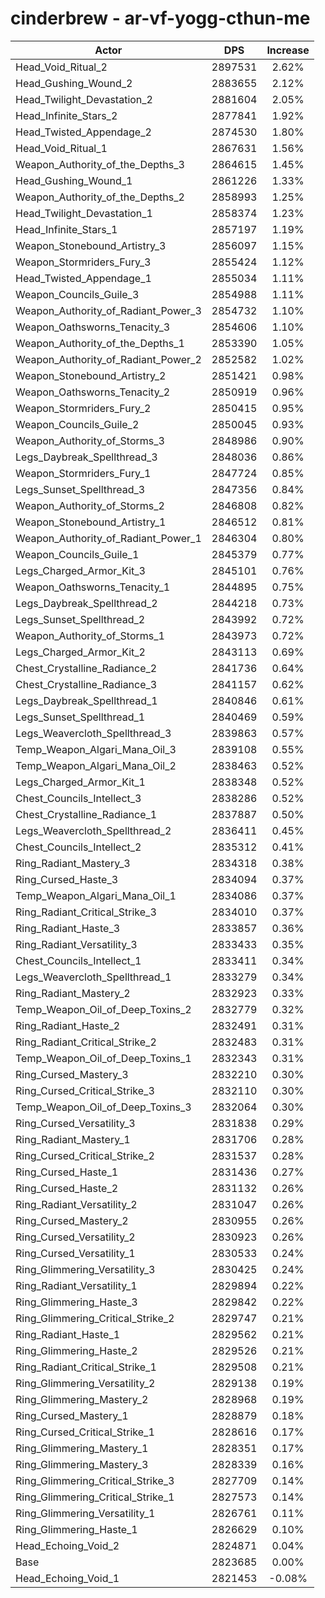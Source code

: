 # cinderbrew - ar-vf-yogg-cthun-me
| Actor | DPS | Increase |
|---|:---:|:---:|
|Head_Void_Ritual_2|2897531|2.62%|
|Head_Gushing_Wound_2|2883655|2.12%|
|Head_Twilight_Devastation_2|2881604|2.05%|
|Head_Infinite_Stars_2|2877841|1.92%|
|Head_Twisted_Appendage_2|2874530|1.80%|
|Head_Void_Ritual_1|2867631|1.56%|
|Weapon_Authority_of_the_Depths_3|2864615|1.45%|
|Head_Gushing_Wound_1|2861226|1.33%|
|Weapon_Authority_of_the_Depths_2|2858993|1.25%|
|Head_Twilight_Devastation_1|2858374|1.23%|
|Head_Infinite_Stars_1|2857197|1.19%|
|Weapon_Stonebound_Artistry_3|2856097|1.15%|
|Weapon_Stormriders_Fury_3|2855424|1.12%|
|Head_Twisted_Appendage_1|2855034|1.11%|
|Weapon_Councils_Guile_3|2854988|1.11%|
|Weapon_Authority_of_Radiant_Power_3|2854732|1.10%|
|Weapon_Oathsworns_Tenacity_3|2854606|1.10%|
|Weapon_Authority_of_the_Depths_1|2853390|1.05%|
|Weapon_Authority_of_Radiant_Power_2|2852582|1.02%|
|Weapon_Stonebound_Artistry_2|2851421|0.98%|
|Weapon_Oathsworns_Tenacity_2|2850919|0.96%|
|Weapon_Stormriders_Fury_2|2850415|0.95%|
|Weapon_Councils_Guile_2|2850045|0.93%|
|Weapon_Authority_of_Storms_3|2848986|0.90%|
|Legs_Daybreak_Spellthread_3|2848036|0.86%|
|Weapon_Stormriders_Fury_1|2847724|0.85%|
|Legs_Sunset_Spellthread_3|2847356|0.84%|
|Weapon_Authority_of_Storms_2|2846808|0.82%|
|Weapon_Stonebound_Artistry_1|2846512|0.81%|
|Weapon_Authority_of_Radiant_Power_1|2846304|0.80%|
|Weapon_Councils_Guile_1|2845379|0.77%|
|Legs_Charged_Armor_Kit_3|2845101|0.76%|
|Weapon_Oathsworns_Tenacity_1|2844895|0.75%|
|Legs_Daybreak_Spellthread_2|2844218|0.73%|
|Legs_Sunset_Spellthread_2|2843992|0.72%|
|Weapon_Authority_of_Storms_1|2843973|0.72%|
|Legs_Charged_Armor_Kit_2|2843113|0.69%|
|Chest_Crystalline_Radiance_2|2841736|0.64%|
|Chest_Crystalline_Radiance_3|2841157|0.62%|
|Legs_Daybreak_Spellthread_1|2840846|0.61%|
|Legs_Sunset_Spellthread_1|2840469|0.59%|
|Legs_Weavercloth_Spellthread_3|2839863|0.57%|
|Temp_Weapon_Algari_Mana_Oil_3|2839108|0.55%|
|Temp_Weapon_Algari_Mana_Oil_2|2838463|0.52%|
|Legs_Charged_Armor_Kit_1|2838348|0.52%|
|Chest_Councils_Intellect_3|2838286|0.52%|
|Chest_Crystalline_Radiance_1|2837887|0.50%|
|Legs_Weavercloth_Spellthread_2|2836411|0.45%|
|Chest_Councils_Intellect_2|2835312|0.41%|
|Ring_Radiant_Mastery_3|2834318|0.38%|
|Ring_Cursed_Haste_3|2834094|0.37%|
|Temp_Weapon_Algari_Mana_Oil_1|2834086|0.37%|
|Ring_Radiant_Critical_Strike_3|2834010|0.37%|
|Ring_Radiant_Haste_3|2833857|0.36%|
|Ring_Radiant_Versatility_3|2833433|0.35%|
|Chest_Councils_Intellect_1|2833411|0.34%|
|Legs_Weavercloth_Spellthread_1|2833279|0.34%|
|Ring_Radiant_Mastery_2|2832923|0.33%|
|Temp_Weapon_Oil_of_Deep_Toxins_2|2832779|0.32%|
|Ring_Radiant_Haste_2|2832491|0.31%|
|Ring_Radiant_Critical_Strike_2|2832483|0.31%|
|Temp_Weapon_Oil_of_Deep_Toxins_1|2832343|0.31%|
|Ring_Cursed_Mastery_3|2832210|0.30%|
|Ring_Cursed_Critical_Strike_3|2832110|0.30%|
|Temp_Weapon_Oil_of_Deep_Toxins_3|2832064|0.30%|
|Ring_Cursed_Versatility_3|2831838|0.29%|
|Ring_Radiant_Mastery_1|2831706|0.28%|
|Ring_Cursed_Critical_Strike_2|2831537|0.28%|
|Ring_Cursed_Haste_1|2831436|0.27%|
|Ring_Cursed_Haste_2|2831132|0.26%|
|Ring_Radiant_Versatility_2|2831047|0.26%|
|Ring_Cursed_Mastery_2|2830955|0.26%|
|Ring_Cursed_Versatility_2|2830923|0.26%|
|Ring_Cursed_Versatility_1|2830533|0.24%|
|Ring_Glimmering_Versatility_3|2830425|0.24%|
|Ring_Radiant_Versatility_1|2829894|0.22%|
|Ring_Glimmering_Haste_3|2829842|0.22%|
|Ring_Glimmering_Critical_Strike_2|2829747|0.21%|
|Ring_Radiant_Haste_1|2829562|0.21%|
|Ring_Glimmering_Haste_2|2829526|0.21%|
|Ring_Radiant_Critical_Strike_1|2829508|0.21%|
|Ring_Glimmering_Versatility_2|2829138|0.19%|
|Ring_Glimmering_Mastery_2|2828968|0.19%|
|Ring_Cursed_Mastery_1|2828879|0.18%|
|Ring_Cursed_Critical_Strike_1|2828616|0.17%|
|Ring_Glimmering_Mastery_1|2828351|0.17%|
|Ring_Glimmering_Mastery_3|2828339|0.16%|
|Ring_Glimmering_Critical_Strike_3|2827709|0.14%|
|Ring_Glimmering_Critical_Strike_1|2827573|0.14%|
|Ring_Glimmering_Versatility_1|2826761|0.11%|
|Ring_Glimmering_Haste_1|2826629|0.10%|
|Head_Echoing_Void_2|2824871|0.04%|
|Base|2823685|0.00%|
|Head_Echoing_Void_1|2821453|-0.08%|
